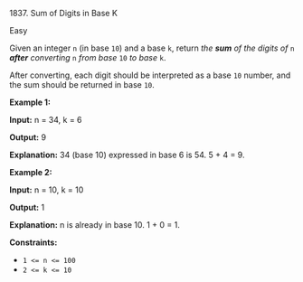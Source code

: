 1837\. Sum of Digits in Base K

Easy

Given an integer `n` (in base `10`) and a base `k`, return _the **sum** of the digits of_ `n` _**after** converting_ `n` _from base_ `10` _to base_ `k`.

After converting, each digit should be interpreted as a base `10` number, and the sum should be returned in base `10`.

**Example 1:**

**Input:** n = 34, k = 6

**Output:** 9

**Explanation:** 34 (base 10) expressed in base 6 is 54. 5 + 4 = 9.

**Example 2:**

**Input:** n = 10, k = 10

**Output:** 1

**Explanation:** n is already in base 10. 1 + 0 = 1.

**Constraints:**

*   `1 <= n <= 100`
*   `2 <= k <= 10`